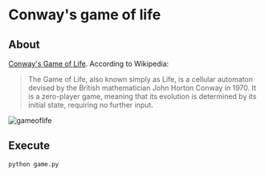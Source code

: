 # Conway's game of life

## About
[Conway's Game of Life](https://en.wikipedia.org/wiki/Conway's_Game_of_Life). According to Wikipedia:
>The Game of Life, also known simply as Life, is a cellular automaton devised by the British mathematician John Horton Conway in 1970. It is a zero-player game, meaning that its evolution is determined by its initial state, requiring no further input.  

![gameoflife](https://dxaviud.github.io/images/gameoflife.gif)

## Execute
`python game.py`

